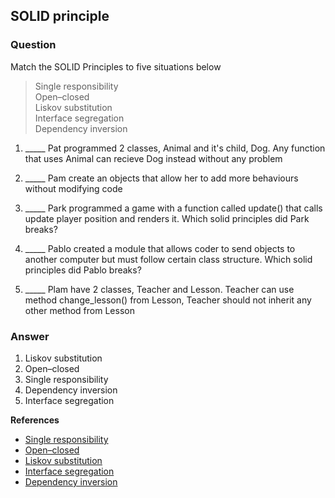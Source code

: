 ## SOLID principle

### Question

Match the SOLID Principles to five situations below

>Single responsibility  
>Open–closed  
>Liskov substitution  
>Interface segregation  
>Dependency inversion  

1. _____ Pat programmed 2 classes, Animal and it's child, Dog. Any function that uses Animal can recieve Dog instead without any problem

2. _____ Pam create an objects that allow her to add more behaviours without modifying code

3. _____ Park programmed a game with a function called update() that calls update player position and renders it. Which solid principles did Park breaks?

4. _____ Pablo created a module that allows coder to send objects to another computer but must follow certain class structure. Which solid principles did Pablo breaks?

5. _____ Plam have 2 classes, Teacher and Lesson. Teacher can use method change_lesson() from Lesson, Teacher should not inherit any other method from Lesson

### Answer

1. Liskov substitution  
2. Open–closed  
3. Single responsibility
4. Dependency inversion  
5. Interface segregation  

**References**

- [Single responsibility](https://www.youtube.com/watch?v=L2m-S0Pj_Xk)
- [Open–closed](https://www.youtube.com/watch?v=Ryhy7333mqQ)
- [Liskov substitution ](https://www.youtube.com/watch?v=Mmy1EUKC_iE)
- [Interface segregation ](https://www.youtube.com/watch?v=Ye1h3zKl1lg)
- [Dependency inversion](https://www.youtube.com/watch?v=qL2-5g_lJTs)